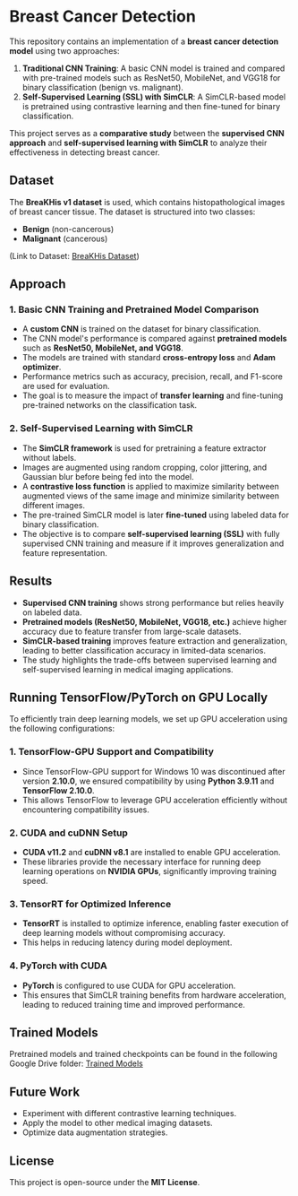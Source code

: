# Breast Cancer Detection

This repository contains an implementation of a **breast cancer detection model** using two approaches:

1. **Traditional CNN Training**: A basic CNN model is trained and compared with pre-trained models such as ResNet50, MobileNet, and VGG18 for binary classification (benign vs. malignant).
2. **Self-Supervised Learning (SSL) with SimCLR**: A SimCLR-based model is pretrained using contrastive learning and then fine-tuned for binary classification.

This project serves as a **comparative study** between the **supervised CNN approach** and **self-supervised learning with SimCLR** to analyze their effectiveness in detecting breast cancer.

## Dataset

The **BreaKHis v1 dataset** is used, which contains histopathological images of breast cancer tissue. The dataset is structured into two classes:

- **Benign** (non-cancerous)
- **Malignant** (cancerous)

(Link to Dataset: [BreaKHis Dataset](https://web.inf.ufpr.br/vri/databases/breast-cancer-histopathological-database-breakhis/))

## Approach

### 1. Basic CNN Training and Pretrained Model Comparison
- A **custom CNN** is trained on the dataset for binary classification.
- The CNN model's performance is compared against **pretrained models** such as **ResNet50, MobileNet, and VGG18**.
- The models are trained with standard **cross-entropy loss** and **Adam optimizer**.
- Performance metrics such as accuracy, precision, recall, and F1-score are used for evaluation.
- The goal is to measure the impact of **transfer learning** and fine-tuning pre-trained networks on the classification task.

### 2. Self-Supervised Learning with SimCLR
- The **SimCLR framework** is used for pretraining a feature extractor without labels.
- Images are augmented using random cropping, color jittering, and Gaussian blur before being fed into the model.
- A **contrastive loss function** is applied to maximize similarity between augmented views of the same image and minimize similarity between different images.
- The pre-trained SimCLR model is later **fine-tuned** using labeled data for binary classification.
- The objective is to compare **self-supervised learning (SSL)** with fully supervised CNN training and measure if it improves generalization and feature representation.

## Results

- **Supervised CNN training** shows strong performance but relies heavily on labeled data.
- **Pretrained models (ResNet50, MobileNet, VGG18, etc.)** achieve higher accuracy due to feature transfer from large-scale datasets.
- **SimCLR-based training** improves feature extraction and generalization, leading to better classification accuracy in limited-data scenarios.
- The study highlights the trade-offs between supervised learning and self-supervised learning in medical imaging applications.

## Running TensorFlow/PyTorch on GPU Locally

To efficiently train deep learning models, we set up GPU acceleration using the following configurations:

### 1. TensorFlow-GPU Support and Compatibility
- Since TensorFlow-GPU support for Windows 10 was discontinued after version **2.10.0**, we ensured compatibility by using **Python 3.9.11** and **TensorFlow 2.10.0**.
- This allows TensorFlow to leverage GPU acceleration efficiently without encountering compatibility issues.

### 2. CUDA and cuDNN Setup
- **CUDA v11.2** and **cuDNN v8.1** are installed to enable GPU acceleration.
- These libraries provide the necessary interface for running deep learning operations on **NVIDIA GPUs**, significantly improving training speed.

### 3. TensorRT for Optimized Inference
- **TensorRT** is installed to optimize inference, enabling faster execution of deep learning models without compromising accuracy.
- This helps in reducing latency during model deployment.

### 4. PyTorch with CUDA
- **PyTorch** is configured to use CUDA for GPU acceleration.
- This ensures that SimCLR training benefits from hardware acceleration, leading to reduced training time and improved performance.

## Trained Models

Pretrained models and trained checkpoints can be found in the following Google Drive folder:
[Trained Models](https://drive.google.com/drive/folders/1f_Bnj2U1_SWUxfh6RAW5HQSkCn-agVeL?usp=sharing)

## Future Work

- Experiment with different contrastive learning techniques.
- Apply the model to other medical imaging datasets.
- Optimize data augmentation strategies.

## License

This project is open-source under the **MIT License**.



